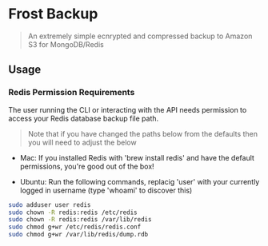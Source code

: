 # Frost Backup

> An extremely simple ecnrypted and compressed backup to Amazon S3 for MongoDB/Redis 

## Usage

### Redis Permission Requirements

The user running the CLI or interacting with the API needs permission to access your Redis database backup file path.

> Note that if you have changed the paths below from the defaults then you will need to adjust the below

* Mac: If you installed Redis with 'brew install redis' and have the default permissions, you're good out of the box!

* Ubuntu: Run the following commands, replacig 'user' with your currently logged in username (type 'whoami' to discover this)

```sh
sudo adduser user redis
sudo chown -R redis:redis /etc/redis
sudo chown -R redis:redis /var/lib/redis
sudo chmod g+wr /etc/redis/redis.conf
sudo chmod g+wr /var/lib/redis/dump.rdb
```
